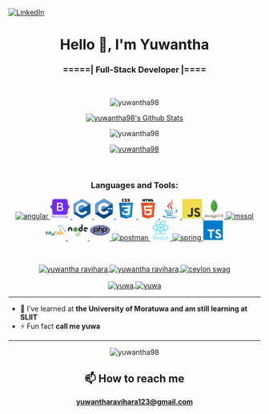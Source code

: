 [![LinkedIn](https://img.shields.io/badge/LinkedIn-Profile-blue?logo=linkedin&style=flat)]([https://www.linkedin.com/in/yuwantha-ravihara-74505b258/])

<h1 align="center"> Hello 👋, I'm Yuwantha</h1>
<h3 align="center">=====| Full-Stack Developer |====</h3>
<br>

<p align="center">
  <img src="https://github-readme-streak-stats.herokuapp.com/?user=yuwantha98&theme=algolia" alt="yuwantha98" />
</p>
<p align="center">
  <a href="https://github.com/anuraghazra/github-readme-stats">
    <img alt="yuwantha98's Github Stats" src="https://github-readme-stats.vercel.app/api?username=yuwantha98&show_icons=true&count_private=true&theme=algolia" height="192px"/>
  </a>
</p>
<p align="center">
  <img src="https://github-readme-stats.vercel.app/api/top-langs?username=yuwantha98&langs_count=10&show_icons=true&locale=en&layout=compact&theme=algolia" alt="yuwantha98" height="192px"/>
</p>
<p align="center">
  <a href="https://github.com/ryo-ma/github-profile-trophy">
    <img src="https://github-profile-trophy.vercel.app/?username=yuwantha98&layout=compact&theme=algolia" alt="yuwantha98" />
  </a>
</p>

<br>

<h3 align="center">Languages and Tools:</h3>
<p align="center"> 
  <a href="https://angular.io" target="_blank" rel="noreferrer"> 
    <img src="https://angular.io/assets/images/logos/angular/angular.svg" alt="angular" width="40" height="40"/> 
  </a> 
  <a href="https://getbootstrap.com" target="_blank" rel="noreferrer"> 
    <img src="https://raw.githubusercontent.com/devicons/devicon/master/icons/bootstrap/bootstrap-plain-wordmark.svg" alt="bootstrap" width="40" height="40"/> 
  </a> 
  <a href="https://www.cprogramming.com/" target="_blank" rel="noreferrer"> 
    <img src="https://raw.githubusercontent.com/devicons/devicon/master/icons/c/c-original.svg" alt="c" width="40" height="40"/> 
  </a> 
  <a href="https://www.w3schools.com/cpp/" target="_blank" rel="noreferrer"> 
    <img src="https://raw.githubusercontent.com/devicons/devicon/master/icons/cplusplus/cplusplus-original.svg" alt="cplusplus" width="40" height="40"/> 
  </a> 
  <a href="https://www.w3schools.com/css/" target="_blank" rel="noreferrer"> 
    <img src="https://raw.githubusercontent.com/devicons/devicon/master/icons/css3/css3-original-wordmark.svg" alt="css3" width="40" height="40"/> 
  </a> 
  <a href="https://www.w3.org/html/" target="_blank" rel="noreferrer"> 
    <img src="https://raw.githubusercontent.com/devicons/devicon/master/icons/html5/html5-original-wordmark.svg" alt="html5" width="40" height="40"/> 
  </a> 
  <a href="https://www.java.com" target="_blank" rel="noreferrer"> 
    <img src="https://raw.githubusercontent.com/devicons/devicon/master/icons/java/java-original.svg" alt="java" width="40" height="40"/> 
  </a> 
  <a href="https://developer.mozilla.org/en-US/docs/Web/JavaScript" target="_blank" rel="noreferrer"> 
    <img src="https://raw.githubusercontent.com/devicons/devicon/master/icons/javascript/javascript-original.svg" alt="javascript" width="40" height="40"/> 
  </a> 
  <a href="https://www.mongodb.com/" target="_blank" rel="noreferrer"> 
    <img src="https://raw.githubusercontent.com/devicons/devicon/master/icons/mongodb/mongodb-original-wordmark.svg" alt="mongodb" width="40" height="40"/> 
  </a> 
  <a href="https://www.microsoft.com/en-us/sql-server" target="_blank" rel="noreferrer"> 
    <img src="https://www.svgrepo.com/show/303229/microsoft-sql-server-logo.svg" alt="mssql" width="40" height="40"/> 
  </a> 
  <a href="https://www.mysql.com/" target="_blank" rel="noreferrer"> 
    <img src="https://raw.githubusercontent.com/devicons/devicon/master/icons/mysql/mysql-original-wordmark.svg" alt="mysql" width="40" height="40"/> 
  </a> 
  <a href="https://nodejs.org" target="_blank" rel="noreferrer"> 
    <img src="https://raw.githubusercontent.com/devicons/devicon/master/icons/nodejs/nodejs-original-wordmark.svg" alt="nodejs" width="40" height="40"/> 
  </a> 
  <a href="https://www.php.net" target="_blank" rel="noreferrer"> 
    <img src="https://raw.githubusercontent.com/devicons/devicon/master/icons/php/php-original.svg" alt="php" width="40" height="40"/> 
  </a> 
  <a href="https://postman.com" target="_blank" rel="noreferrer"> 
    <img src="https://www.vectorlogo.zone/logos/getpostman/getpostman-icon.svg" alt="postman" width="40" height="40"/> 
  </a> 
  <a href="https://reactjs.org/" target="_blank" rel="noreferrer"> 
    <img src="https://raw.githubusercontent.com/devicons/devicon/master/icons/react/react-original-wordmark.svg" alt="react" width="40" height="40"/> 
  </a> 
  <a href="https://spring.io/" target="_blank" rel="noreferrer"> 
    <img src="https://www.vectorlogo.zone/logos/springio/springio-icon.svg" alt="spring" width="40" height="40"/> 
  </a> 
  <a href="https://www.typescriptlang.org/" target="_blank" rel="noreferrer"> 
    <img src="https://raw.githubusercontent.com/devicons/devicon/master/icons/typescript/typescript-original.svg" alt="typescript" width="40" height="40"/> 
  </a> 
</p>

<br>

<p align="center">
  <a href="https://linkedin.com/in/yuwantha ravihara" target="blank">
    <img align="center" src="https://raw.githubusercontent.com/rahuldkjain/github-profile-readme-generator/master/src/images/icons/Social/linked-in-alt.svg" alt="yuwantha ravihara" height="30" width="40" />
  </a>
  <a href="https://fb.com/yuwantha ravihara" target="blank">
    <img align="center" src="https://raw.githubusercontent.com/rahuldkjain/github-profile-readme-generator/master/src/images/icons/Social/facebook.svg" alt="yuwantha ravihara" height="30" width="40" />
  </a>
  <a href="https://www.youtube.com/c/ceylon swag" target="blank">
    <img align="center" src="https://raw.githubusercontent.com/rahuldkjain/github-profile-readme-generator/master/src/images/icons/Social/youtube.svg" alt="ceylon swag" height="30" width="40" />
  </a>
</p>

<p align="center">
  <a href="">
    <img align="center" src="https://cdn.buymeacoffee.com/buttons/v2/default-yellow.png" height="50" width="210" alt="yuwa" />
  </a>
  <a href="">
    <img align="center" src="https://cdn.ko-fi.com/cdn/kofi3.png?v=3" height="50" width="210" alt="yuwa" />
  </a>
</p>

---
- 🌱 I’ve learned at **the University of Moratuwa and am still learning at SLIIT**
- ⚡ Fun fact **call me yuwa**
---

<p align="center">
  <img src="https://komarev.com/ghpvc/?username=yuwantha98" alt="yuwantha98" />
</p>

<h2 align="center">📫 How to reach me</h2>
<p align="center"><strong><a href="yuwantharavihara123@gmail.com">yuwantharavihara123@gmail.com</a></strong></p>

